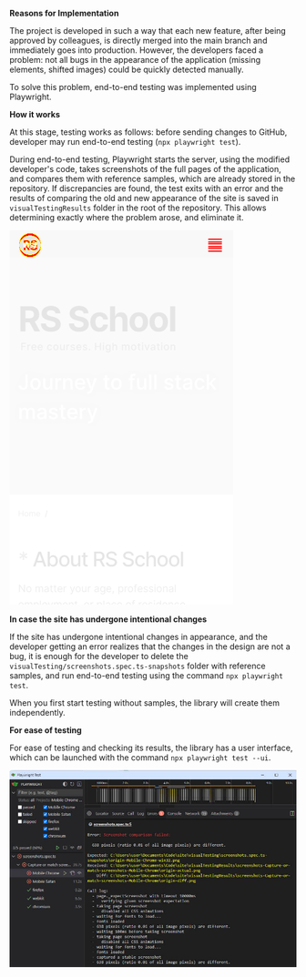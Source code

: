 **Reasons for Implementation**

The project is developed in such a way that each new feature, after being approved by colleagues, is directly merged into the main branch and immediately goes into production. However, the developers faced a problem: not all bugs in the appearance of the application (missing elements, shifted images) could be quickly detected manually.

To solve this problem, end-to-end testing was implemented using Playwright.

**How it works**

At this stage, testing works as follows: before sending changes to GitHub, developer may run end-to-end testing (`npx playwright test`).

During end-to-end testing, Playwright starts the server, using the modified developer's code, takes screenshots of the full pages of the application, and compares them with reference samples, which are already stored in the repository. If discrepancies are found, the test exits with an error and the results of comparing the old and new appearance of the site is saved in `visualTestingResults` folder in the root of the repository. This allows determining exactly where the problem arose, and eliminate it.

<img src="./assets/origin-diff.png" alt="image">

**In case the site has undergone intentional changes**

If the site has undergone intentional changes in appearance, and the developer getting an error realizes that the changes in the design are not a bug, it is enough for the developer to delete the `visualTesting/screenshots.spec.ts-snapshots` folder with reference samples, and run end-to-end testing using the command `npx playwright test`.

When you first start testing without samples, the library will create them independently.

**For ease of testing**

For ease of testing and checking its results, the library has a user interface, which can be launched with the command `npx playwright test --ui`.

<img src="./assets/UI.jpg" alt="image">
